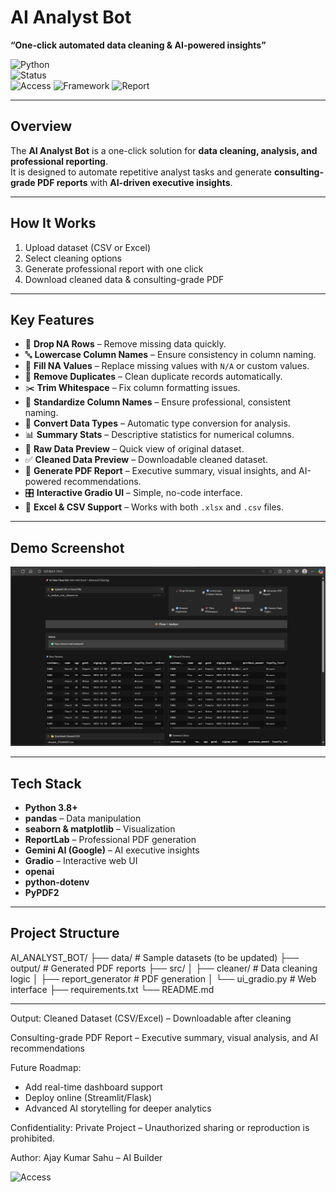 # AI Analyst Bot  
**“One-click automated data cleaning & AI-powered insights”**  

![Python](https://img.shields.io/badge/python-3.8%2B-blue)  
![Status](https://img.shields.io/badge/status-Active-success)  
![Access](https://img.shields.io/badge/license-Private-red)
![Framework](https://img.shields.io/badge/framework-Gradio-orange)
![Report](https://img.shields.io/badge/PDF-ReportLab-green)

---

## **Overview**
The **AI Analyst Bot** is a one-click solution for **data cleaning, analysis, and professional reporting**.  
It is designed to automate repetitive analyst tasks and generate **consulting-grade PDF reports** with **AI-driven executive insights**.

---

## How It Works
1. Upload dataset (CSV or Excel)
2. Select cleaning options
3. Generate professional report with one click
4. Download cleaned data & consulting-grade PDF

---

## **Key Features**
- 🧹 **Drop NA Rows** – Remove missing data quickly.  
- 🔤 **Lowercase Column Names** – Ensure consistency in column naming.  
- 🧩 **Fill NA Values** – Replace missing values with `N/A` or custom values.  
- 🔁 **Remove Duplicates** – Clean duplicate records automatically.  
- ✂️ **Trim Whitespace** – Fix column formatting issues.  
- 🧱 **Standardize Column Names** – Ensure professional, consistent naming.  
- 🔄 **Convert Data Types** – Automatic type conversion for analysis.  
- 📊 **Summary Stats** – Descriptive statistics for numerical columns.  
- 🔎 **Raw Data Preview** – Quick view of original dataset.  
- ✅ **Cleaned Data Preview** – Downloadable cleaned dataset.  
- 📄 **Generate PDF Report** – Executive summary, visual insights, and AI-powered recommendations.  
- 🎛 **Interactive Gradio UI** – Simple, no-code interface.  
- 📑 **Excel & CSV Support** – Works with both `.xlsx` and `.csv` files.  

---
## Demo Screenshot
![Demo](demo.png)

---

## **Tech Stack**
- **Python 3.8+**  
- **pandas** – Data manipulation  
- **seaborn & matplotlib** – Visualization  
- **ReportLab** – Professional PDF generation  
- **Gemini AI (Google)** – AI executive insights  
- **Gradio** – Interactive web UI  
- **openai**  
- **python-dotenv**  
- **PyPDF2**  

---

## **Project Structure**
AI_ANALYST_BOT/
├── data/ # Sample datasets (to be updated)
├── output/ # Generated PDF reports
├── src/
│ ├── cleaner/ # Data cleaning logic
│ ├── report_generator # PDF generation
│ └── ui_gradio.py # Web interface
├── requirements.txt
└── README.md


---

Output:
Cleaned Dataset (CSV/Excel) – Downloadable after cleaning

Consulting-grade PDF Report – Executive summary, visual analysis, and AI recommendations

Future Roadmap:
- Add real-time dashboard support
- Deploy online (Streamlit/Flask)
- Advanced AI storytelling for deeper analytics

Confidentiality:
Private Project – Unauthorized sharing or reproduction is prohibited.

Author:
Ajay Kumar Sahu – AI Builder


![Access](https://img.shields.io/badge/license-Private-red)




